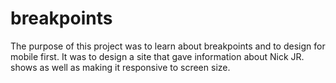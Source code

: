 # breakpoints

The purpose of this project was to learn about breakpoints and to design for mobile first. It was to design a site that gave information about Nick JR. shows as well as making it responsive to screen size.
